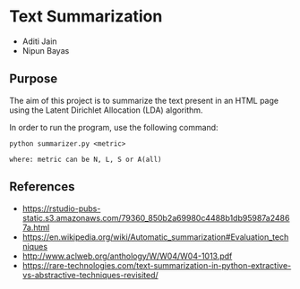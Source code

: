 # Text Summarization
- Aditi Jain
- Nipun Bayas

## Purpose

The aim of this project is to summarize the text present in an HTML page using the Latent Dirichlet Allocation (LDA) algorithm.

In order to run the program, use the following command:

`python summarizer.py <metric>`
    
    where: metric can be N, L, S or A(all)

## References
* https://rstudio-pubs-static.s3.amazonaws.com/79360_850b2a69980c4488b1db95987a24867a.html
* https://en.wikipedia.org/wiki/Automatic_summarization#Evaluation_techniques
* http://www.aclweb.org/anthology/W/W04/W04-1013.pdf
* https://rare-technologies.com/text-summarization-in-python-extractive-vs-abstractive-techniques-revisited/

